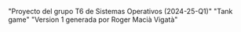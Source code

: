 "Proyecto del grupo T6 de Sistemas Operativos (2024-25-Q1)" 
"Tank game" 
"Version 1 generada por Roger Macià Vigatà" 
